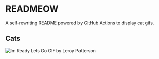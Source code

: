 # READMEOW

A self-rewriting README powered by GitHub Actions to display cat gifs.

## Cats

![Im Ready Lets Go GIF by Leroy Patterson](https://media3.giphy.com/media/CjmvTCZf2U3p09Cn0h/200.gif?cid=9acd02dauu8dnojadugv8eiho99pe0c38efj83cb3su4wnlf&ep=v1_gifs_search&rid=200.gif&ct=g)
